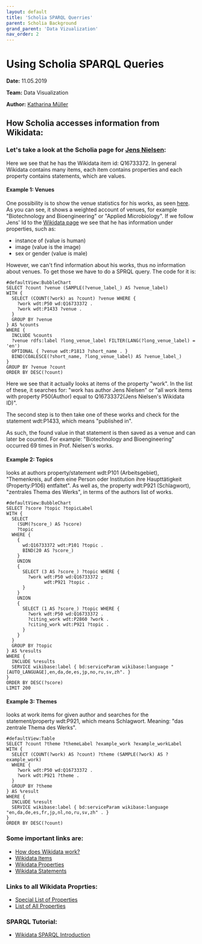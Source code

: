 ```yaml
---
layout: default
title: 'Scholia SPARQL Querries'
parent: Scholia Background
grand_parent: 'Data Vizualization'
nav_order: 2
---
```

# Using Scholia SPARQL Queries
**Date:** 11.05.2019

**Team:** Data Visualization

**Author:** [Katharina Müller](https://github.com/Lianm123)

## How Scholia accesses information from Wikidata:

### Let's take a look at the Scholia page for [Jens Nielsen](https://tools.wmflabs.org/scholia/author/Q16733372):
Here we see that he has the Wikidata item id: Q16733372. In general Wikidata contains many items, each item contains properties and each property contains statements, which are values.

#### Example 1: Venues
One possibility is to show the venue statistics for his works, as seen [here](https://w.wiki/4G2). As you can see, it shows a weighted account of venues, for example "Biotechnology and Bioengineering" or "Applied Microbiology".
If we follow Jens' Id to the [Wikidata page](https://www.wikidata.org/wiki/Q16733372) we see that he has information under properties, such as: 
* instance of (value is human)
* image (value is the image) 
* sex or gender (value is male) 

However, we can't find information about his works, thus no information about venues. To get those we have to do a SPRQL query. The code for it is:

```SPARQL 
#defaultView:BubbleChart
SELECT ?count ?venue (SAMPLE(?venue_label_) AS ?venue_label) 
WITH {
  SELECT (COUNT(?work) as ?count) ?venue WHERE {
    ?work wdt:P50 wd:Q16733372 .
    ?work wdt:P1433 ?venue .
  }
  GROUP BY ?venue
} AS %counts
WHERE {
  INCLUDE %counts
  ?venue rdfs:label ?long_venue_label FILTER(LANG(?long_venue_label) = 'en')
  OPTIONAL { ?venue wdt:P1813 ?short_name . }
  BIND(COALESCE(?short_name, ?long_venue_label) AS ?venue_label_)
}
GROUP BY ?venue ?count
ORDER BY DESC(?count) 
```

Here we see that it actually looks at items of the property "work". In the list of these, it searches for: "work has author Jens Nielsen" or "all work items with property P50(Author) equal to Q16733372(Jens Nielsen's Wikidata ID)". 

The second step is to then take one of these works and check for the statement wdt:P1433, which means "published in". 

As such, the found value in that statement is then saved as a venue and can later be counted. For example: "Biotechnology and Bioengineering" occurred 69 times in Prof. Nielsen's works. 

#### Example 2: Topics
looks at authors property/statement wdt:P101 (Arbeitsgebiet), "Themenkreis, auf dem eine Person oder Institution ihre Haupttätigkeit (Property:P106) entfaltet". As well as, the property wdt:P921 (Schlagwort), "zentrales Thema des Werks", in terms of the authors list of works. 
```SPARQL 
#defaultView:BubbleChart
SELECT ?score ?topic ?topicLabel
WITH {
  SELECT
    (SUM(?score_) AS ?score)
    ?topic
  WHERE {
    { 
      wd:Q16733372 wdt:P101 ?topic .
      BIND(20 AS ?score_)
    }
    UNION
    {
      SELECT (3 AS ?score_) ?topic WHERE {
        ?work wdt:P50 wd:Q16733372 ;
              wdt:P921 ?topic . 
      }
    }
    UNION
    {
      SELECT (1 AS ?score_) ?topic WHERE {
        ?work wdt:P50 wd:Q16733372 .
        ?citing_work wdt:P2860 ?work .
        ?citing_work wdt:P921 ?topic . 
      }
    }
  }
  GROUP BY ?topic
} AS %results 
WHERE {
  INCLUDE %results
  SERVICE wikibase:label { bd:serviceParam wikibase:language "[AUTO_LANGUAGE],en,da,de,es,jp,no,ru,sv,zh". }
}
ORDER BY DESC(?score)
LIMIT 200
```


#### Example 3: Themes
looks at work items for given author and searches for the statement/property wdt:P921, which means Schlagwort. Meaning: "das zentrale Thema des Werks". 
```SPARQL 
#defaultView:Table
SELECT ?count ?theme ?themeLabel ?example_work ?example_workLabel
WITH {
  SELECT (COUNT(?work) AS ?count) ?theme (SAMPLE(?work) AS ?example_work)
  WHERE {
    ?work wdt:P50 wd:Q16733372 .
    ?work wdt:P921 ?theme .
  }
  GROUP BY ?theme
} AS %result
WHERE {
  INCLUDE %result
  SERVICE wikibase:label { bd:serviceParam wikibase:language "en,da,de,es,fr,jp,nl,no,ru,sv,zh" . } 
}
ORDER BY DESC(?count) 
```

### Some important links are: 
* [How does Wikidata work?](https://www.wikidata.org/wiki/Wikidata:Introduction)
* [Wikidata Items](https://www.wikidata.org/wiki/Help:Items)
* [Wikidata Properties](https://www.wikidata.org/wiki/Help:Properties)
* [Wikidata Statements](https://www.wikidata.org/wiki/Help:Statements)

### Links to all Wikidata Proprties:
* [Special List of Properties](https://www.wikidata.org/wiki/Special:ListProperties)
* [List of All Properties](https://www.wikidata.org/wiki/Wikidata:Database_reports/List_of_properties/all)

### SPARQL Tutorial:
* [Wikidata SPARQL Introduction](https://www.wikidata.org/wiki/Wikidata:SPARQL_tutorial)
